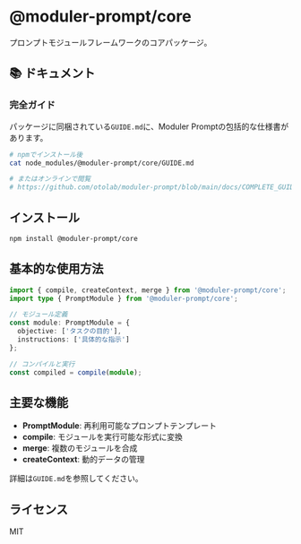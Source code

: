 # @moduler-prompt/core

プロンプトモジュールフレームワークのコアパッケージ。

## 📚 ドキュメント

### 完全ガイド
パッケージに同梱されている`GUIDE.md`に、Moduler Promptの包括的な仕様書があります。

```bash
# npmでインストール後
cat node_modules/@moduler-prompt/core/GUIDE.md

# またはオンラインで閲覧
# https://github.com/otolab/moduler-prompt/blob/main/docs/COMPLETE_GUIDE.md
```

## インストール

```bash
npm install @moduler-prompt/core
```

## 基本的な使用方法

```typescript
import { compile, createContext, merge } from '@moduler-prompt/core';
import type { PromptModule } from '@moduler-prompt/core';

// モジュール定義
const module: PromptModule = {
  objective: ['タスクの目的'],
  instructions: ['具体的な指示']
};

// コンパイルと実行
const compiled = compile(module);
```

## 主要な機能

- **PromptModule**: 再利用可能なプロンプトテンプレート
- **compile**: モジュールを実行可能な形式に変換
- **merge**: 複数のモジュールを合成
- **createContext**: 動的データの管理

詳細は`GUIDE.md`を参照してください。

## ライセンス

MIT